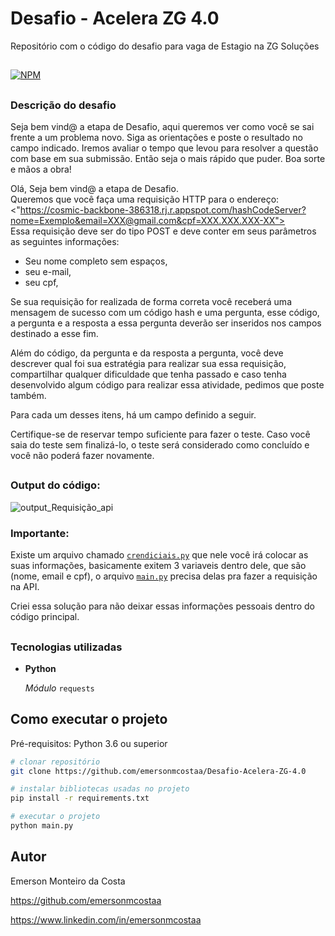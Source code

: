 # Desafio - Acelera ZG 4.0  
Repositório com o código do desafio para vaga de Estagio na ZG Soluções
##

[![NPM](https://img.shields.io/npm/l/react)](https://github.com/emersonmcostaa/Desafio-Acelera-ZG-4.0/blob/main/LICENSE) 
##

### Descrição do desafio
Seja bem vind@ a etapa de Desafio, aqui queremos ver como você se sai frente a um problema novo. Siga as orientações e poste o resultado no campo indicado. Iremos avaliar o tempo que levou para resolver a questão com base em sua submissão. Então seja o mais rápido que puder. Boa sorte e mãos a obra!  

Olá, Seja bem vind@ a etapa de Desafio.  
Queremos que você faça uma requisição HTTP para o endereço:  
<"https://cosmic-backbone-386318.rj.r.appspot.com/hashCodeServer?nome=Exemplo&email=XXX@gmail.com&cpf=XXX.XXX.XXX-XX">  
Essa requisição deve ser do tipo POST e deve conter em seus parâmetros as seguintes informações:  

 - Seu nome completo sem espaços,
 - seu e-mail,
 - seu cpf,

Se sua requisição for realizada de forma correta você receberá uma mensagem de sucesso com um código hash e uma pergunta, esse código, a pergunta e a resposta a essa pergunta deverão ser inseridos nos campos destinado a esse fim.  

Além do código, da pergunta e da resposta a pergunta, você deve descrever qual foi sua estratégia para realizar sua essa requisição, compartilhar qualquer dificuldade que tenha passado e caso tenha desenvolvido algum código para realizar essa atividade, pedimos que poste também.  

Para cada um desses itens, há um campo definido a seguir.  

Certifique-se de reservar tempo suficiente para fazer o teste. Caso você saia do teste sem finalizá-lo, o teste será considerado como concluído e você não poderá fazer novamente.  
##

### Output do código:  
![output_Requisição_api](https://github.com/emersonmcostaa/Desafio-Acelera-ZG-4.0/assets/99415850/69013faf-ced1-47ee-9118-06769d02c68b)

### Importante:
Existe um arquivo chamado [`crendiciais.py`](https://github.com/emersonmcostaa/Desafio-Acelera-ZG-4.0/blob/main/credenciais.py) que nele você irá colocar as suas informações, basicamente exitem 3 variaveis dentro dele, que são (nome, email e cpf), o arquivo [`main.py`](https://github.com/emersonmcostaa/Desafio-Acelera-ZG-4.0/blob/main/main.py) precisa delas pra fazer a requisição na API.  
  
Criei essa solução para não deixar essas informações pessoais dentro do código principal.
##

### Tecnologias utilizadas

- __Python__

   _Módulo_ `requests`

## Como executar o projeto

Pré-requisitos: Python 3.6 ou superior

```bash
# clonar repositório
git clone https://github.com/emersonmcostaa/Desafio-Acelera-ZG-4.0

# instalar bibliotecas usadas no projeto
pip install -r requirements.txt

# executar o projeto
python main.py

```

## Autor

Emerson Monteiro da Costa

https://github.com/emersonmcostaa

https://www.linkedin.com/in/emersonmcostaa
